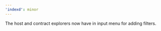 ```yaml
---
'indexd': minor
---
```


The host and contract explorers now have in input menu for adding filters.
